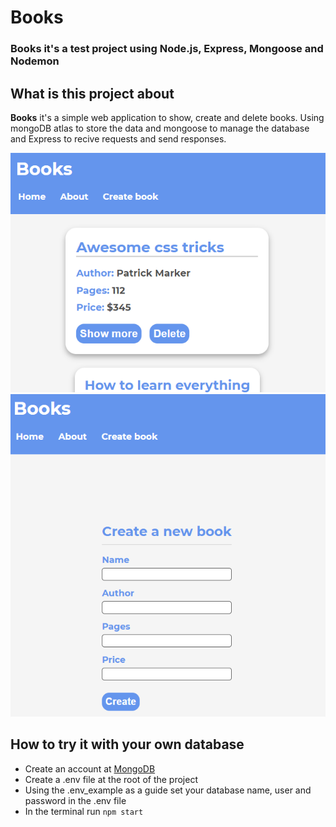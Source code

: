 # Books
### Books it's a test project using Node.js, Express, Mongoose and Nodemon

## What is this project about
**Books** it's a simple web application to show, create and delete books. Using mongoDB atlas to store the data and mongoose to manage the database and Express to recive requests and send responses.

![Book](/screenshots/books_ss.png)
![Create book](/screenshots/books_ss_2.png)

## How to try it with your own database
- Create an account at
[MongoDB](https://www.mongodb.com/cloud/atlas)
- Create a .env file at the root of the project
- Using the .env_example as a guide set your database name, user and password in the .env file
- In the terminal run `npm start`
